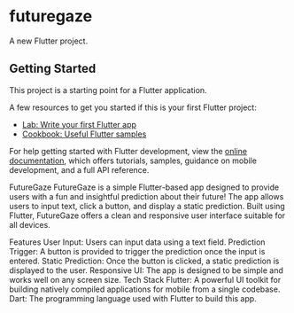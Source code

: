 # futuregaze

A new Flutter project.

## Getting Started

This project is a starting point for a Flutter application.

A few resources to get you started if this is your first Flutter project:

- [Lab: Write your first Flutter app](https://docs.flutter.dev/get-started/codelab)
- [Cookbook: Useful Flutter samples](https://docs.flutter.dev/cookbook)

For help getting started with Flutter development, view the
[online documentation](https://docs.flutter.dev/), which offers tutorials,
samples, guidance on mobile development, and a full API reference.

FutureGaze
FutureGaze is a simple Flutter-based app designed to provide users with a fun and insightful prediction about their future! The app allows users to input text, click a button, and display a static prediction. Built using Flutter, FutureGaze offers a clean and responsive user interface suitable for all devices.

Features
User Input: Users can input data using a text field.
Prediction Trigger: A button is provided to trigger the prediction once the input is entered.
Static Prediction: Once the button is clicked, a static prediction is displayed to the user.
Responsive UI: The app is designed to be simple and works well on any screen size.
Tech Stack
Flutter: A powerful UI toolkit for building natively compiled applications for mobile from a single codebase.
Dart: The programming language used with Flutter to build this app.

